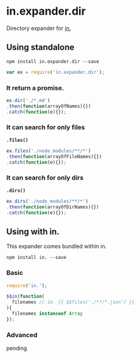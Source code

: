 # in.expander.dir

Directory expander for [in.](https://github.com/nomilous/in.)

## Using standalone

`npm install in.expander.dir --save`

```javascript
var ex = require('in.expander.dir');
```

### It return a promise.

```javascript
ex.dir('./*.md')
.then(function(arrayOfNames){})
.catch(function(e){});
```

### It can search for only files

__`.files()`__

```javascript
ex.files('./node_modules/**/*')
.then(function(arrayOfFileNames){})
.catch(function(e){});
```

### It can search for only dirs

__`.dirs()`__

```javascript
ex.dirs('./node_modules/**/*')
.then(function(arrayOfDirNames){})
.catch(function(e){});
```


## Using with in.

This expander comes bundled within in.

`npm install in. --save`

### Basic

```javascript
require('in.');

$$in(function(
  filenames // in. {{ $$files('./**/*.json') }}
){
  filenames instanceof Array
});
```


### Advanced

pending
